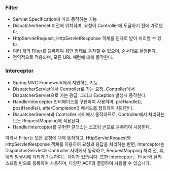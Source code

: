 ### Filter
- Servlet Specification에 따라 동작하는 기능
- DispatcherServlet 이전에 위치하며, 요청이 Controller에 도달하기 전에 가로챈다.
- HttpServletRequest, HttpServletResponse 객체를 인자로 받아 처리할 수 있다.
- 여러 개의 Filter를 등록하여 체인 형태로 동작할 수 있으며, 순서대로 실행된다.
- 전역적으로 적용되며, 모든 URL 패턴에 대해 동작한다.
  
### Interceptor
- Spring MVC Framework에서 지원하는 기능
- DispatcherServlet에서 Controller로 가는 요청, Controller에서 DispatcherServlet으로 가는 응답, 그리고 Exception 발생시 동작한다.
- HandlerInterceptor 인터페이스를 구현하여 사용하며, preHandle(), postHandle(), afterCompletion() 메서드를 정의하여 처리한다.
- DispatcherServlet과 Controller 사이에서 동작하므로, Controller에서 처리하는 모든 RequestMapping에 적용된다.
- HandlerInterceptor를 구현한 클래스는 스프링 빈으로 등록하여 사용한다.

따라서 Filter는 모든 요청에 대해 동작하고, HttpServletRequest와 HttpServletResponse 객체를 이용하여 요청과 응답을 처리하는 반면, Interceptor는 DispatcherServlet과 Controller 사이에서 동작하고, RequestMapping 처리 전, 후, 예외 발생시에 처리가 가능하다는 차이가 있습니다. 또한 Interceptor는 Filter와 달리 스프링 빈으로 등록하여 사용하며, 다양한 AOP와 결합하여 사용할 수 있습니다.
